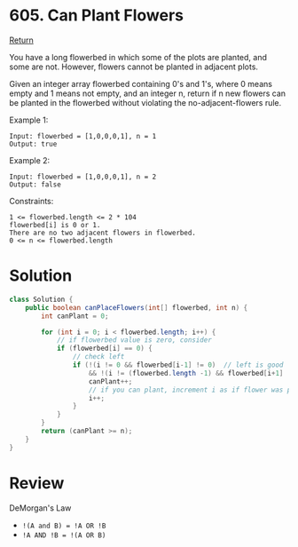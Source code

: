 # 605. Can Plant Flowers

[Return](../README.md)

You have a long flowerbed in which some of the plots are planted, and some are not. However, flowers cannot be planted in adjacent plots.

Given an integer array flowerbed containing 0's and 1's, where 0 means empty and 1 means not empty, and an integer n, return if n new flowers can be planted in the flowerbed without violating the no-adjacent-flowers rule.

Example 1:

```
Input: flowerbed = [1,0,0,0,1], n = 1
Output: true
```

Example 2:

```
Input: flowerbed = [1,0,0,0,1], n = 2
Output: false
```

Constraints:

```
1 <= flowerbed.length <= 2 * 104
flowerbed[i] is 0 or 1.
There are no two adjacent flowers in flowerbed.
0 <= n <= flowerbed.length
```

# Solution

```Java
class Solution {
    public boolean canPlaceFlowers(int[] flowerbed, int n) {
        int canPlant = 0;

        for (int i = 0; i < flowerbed.length; i++) {
            // if flowerbed value is zero, consider
            if (flowerbed[i] == 0) {
                // check left
                if (!(i != 0 && flowerbed[i-1] != 0)  // left is good
                    && !(i != (flowerbed.length -1) && flowerbed[i+1] != 0)) { // right is good
                    canPlant++;
                    // if you can plant, increment i as if flower was planted
                    i++;
                }
            }
        }
        return (canPlant >= n);
    }
}
```

# Review

DeMorgan's Law

- `!(A and B) = !A OR !B`
- `!A AND !B = !(A OR B)`
